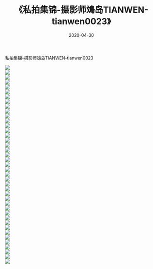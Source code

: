 ﻿---
layout: post
title:  《私拍集锦-摄影师鳼岛TIANWEN-tianwen0023》
date:   2020-04-30
img: http://imgx.orgx.ga/漏D/网络美图/2020/私拍集锦-摄影师鳼岛TIANWEN-tianwen0023/000.jpg
categories: [美女, 清纯, 唯美]
---

私拍集锦-摄影师鳼岛TIANWEN-tianwen0023

  ![](http://imgx.orgx.ga/漏D/网络美图/2020/私拍集锦-摄影师鳼岛TIANWEN-tianwen0023/001.jpg) <br> ![](http://imgx.orgx.ga/漏D/网络美图/2020/私拍集锦-摄影师鳼岛TIANWEN-tianwen0023/002.jpg) <br> ![](http://imgx.orgx.ga/漏D/网络美图/2020/私拍集锦-摄影师鳼岛TIANWEN-tianwen0023/003.jpg) <br> ![](http://imgx.orgx.ga/漏D/网络美图/2020/私拍集锦-摄影师鳼岛TIANWEN-tianwen0023/004.jpg) <br> ![](http://imgx.orgx.ga/漏D/网络美图/2020/私拍集锦-摄影师鳼岛TIANWEN-tianwen0023/005.jpg) <br> ![](http://imgx.orgx.ga/漏D/网络美图/2020/私拍集锦-摄影师鳼岛TIANWEN-tianwen0023/006.jpg) <br> ![](http://imgx.orgx.ga/漏D/网络美图/2020/私拍集锦-摄影师鳼岛TIANWEN-tianwen0023/007.jpg) <br> ![](http://imgx.orgx.ga/漏D/网络美图/2020/私拍集锦-摄影师鳼岛TIANWEN-tianwen0023/008.jpg) <br> ![](http://imgx.orgx.ga/漏D/网络美图/2020/私拍集锦-摄影师鳼岛TIANWEN-tianwen0023/009.jpg) <br> ![](http://imgx.orgx.ga/漏D/网络美图/2020/私拍集锦-摄影师鳼岛TIANWEN-tianwen0023/010.jpg) <br> ![](http://imgx.orgx.ga/漏D/网络美图/2020/私拍集锦-摄影师鳼岛TIANWEN-tianwen0023/011.jpg) <br> ![](http://imgx.orgx.ga/漏D/网络美图/2020/私拍集锦-摄影师鳼岛TIANWEN-tianwen0023/012.jpg) <br> ![](http://imgx.orgx.ga/漏D/网络美图/2020/私拍集锦-摄影师鳼岛TIANWEN-tianwen0023/013.jpg) <br> ![](http://imgx.orgx.ga/漏D/网络美图/2020/私拍集锦-摄影师鳼岛TIANWEN-tianwen0023/014.jpg) <br> ![](http://imgx.orgx.ga/漏D/网络美图/2020/私拍集锦-摄影师鳼岛TIANWEN-tianwen0023/015.jpg) <br> ![](http://imgx.orgx.ga/漏D/网络美图/2020/私拍集锦-摄影师鳼岛TIANWEN-tianwen0023/016.jpg) <br> ![](http://imgx.orgx.ga/漏D/网络美图/2020/私拍集锦-摄影师鳼岛TIANWEN-tianwen0023/017.jpg) <br> ![](http://imgx.orgx.ga/漏D/网络美图/2020/私拍集锦-摄影师鳼岛TIANWEN-tianwen0023/018.jpg) <br> ![](http://imgx.orgx.ga/漏D/网络美图/2020/私拍集锦-摄影师鳼岛TIANWEN-tianwen0023/019.jpg) <br> ![](http://imgx.orgx.ga/漏D/网络美图/2020/私拍集锦-摄影师鳼岛TIANWEN-tianwen0023/020.jpg) <br> ![](http://imgx.orgx.ga/漏D/网络美图/2020/私拍集锦-摄影师鳼岛TIANWEN-tianwen0023/021.jpg) <br> ![](http://imgx.orgx.ga/漏D/网络美图/2020/私拍集锦-摄影师鳼岛TIANWEN-tianwen0023/022.jpg) <br> ![](http://imgx.orgx.ga/漏D/网络美图/2020/私拍集锦-摄影师鳼岛TIANWEN-tianwen0023/023.jpg) <br> ![](http://imgx.orgx.ga/漏D/网络美图/2020/私拍集锦-摄影师鳼岛TIANWEN-tianwen0023/024.jpg) <br> ![](http://imgx.orgx.ga/漏D/网络美图/2020/私拍集锦-摄影师鳼岛TIANWEN-tianwen0023/025.jpg) <br> ![](http://imgx.orgx.ga/漏D/网络美图/2020/私拍集锦-摄影师鳼岛TIANWEN-tianwen0023/026.jpg) <br> ![](http://imgx.orgx.ga/漏D/网络美图/2020/私拍集锦-摄影师鳼岛TIANWEN-tianwen0023/027.jpg) <br> ![](http://imgx.orgx.ga/漏D/网络美图/2020/私拍集锦-摄影师鳼岛TIANWEN-tianwen0023/028.jpg) <br> ![](http://imgx.orgx.ga/漏D/网络美图/2020/私拍集锦-摄影师鳼岛TIANWEN-tianwen0023/029.jpg) <br> ![](http://imgx.orgx.ga/漏D/网络美图/2020/私拍集锦-摄影师鳼岛TIANWEN-tianwen0023/030.jpg) <br> ![](http://imgx.orgx.ga/漏D/网络美图/2020/私拍集锦-摄影师鳼岛TIANWEN-tianwen0023/031.jpg) <br> ![](http://imgx.orgx.ga/漏D/网络美图/2020/私拍集锦-摄影师鳼岛TIANWEN-tianwen0023/032.jpg) <br> ![](http://imgx.orgx.ga/漏D/网络美图/2020/私拍集锦-摄影师鳼岛TIANWEN-tianwen0023/033.jpg) <br> ![](http://imgx.orgx.ga/漏D/网络美图/2020/私拍集锦-摄影师鳼岛TIANWEN-tianwen0023/034.jpg) <br> ![](http://imgx.orgx.ga/漏D/网络美图/2020/私拍集锦-摄影师鳼岛TIANWEN-tianwen0023/035.jpg) <br> ![](http://imgx.orgx.ga/漏D/网络美图/2020/私拍集锦-摄影师鳼岛TIANWEN-tianwen0023/036.jpg) <br> ![](http://imgx.orgx.ga/漏D/网络美图/2020/私拍集锦-摄影师鳼岛TIANWEN-tianwen0023/037.jpg) <br> ![](http://imgx.orgx.ga/漏D/网络美图/2020/私拍集锦-摄影师鳼岛TIANWEN-tianwen0023/038.jpg) <br> ![](http://imgx.orgx.ga/漏D/网络美图/2020/私拍集锦-摄影师鳼岛TIANWEN-tianwen0023/039.jpg) <br> ![](http://imgx.orgx.ga/漏D/网络美图/2020/私拍集锦-摄影师鳼岛TIANWEN-tianwen0023/040.jpg) <br> ![](http://imgx.orgx.ga/漏D/网络美图/2020/私拍集锦-摄影师鳼岛TIANWEN-tianwen0023/041.jpg) <br>